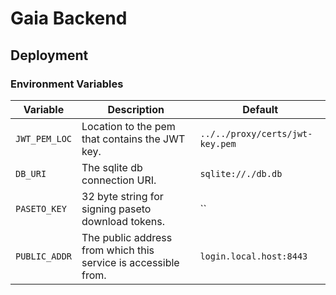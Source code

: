 # Gaia Backend

## Deployment

### Environment Variables

| Variable      | Description                                                    | Default                         |
| ------------- | -------------------------------------------------------------- | ------------------------------- |
| `JWT_PEM_LOC` | Location to the pem that contains the JWT key.                 | `../../proxy/certs/jwt-key.pem` |
| `DB_URI`      | The sqlite db connection URI.                                  | `sqlite://./db.db`              |
| `PASETO_KEY`  | 32 byte string for signing paseto download tokens.             | ``                              |
| `PUBLIC_ADDR` | The public address from which this service is accessible from. | `login.local.host:8443`         |
